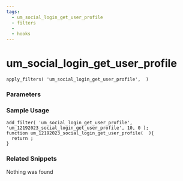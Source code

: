 ```yaml
---
tags: 
  - um_social_login_get_user_profile
  - filters
  - 
  - hooks
---
```

# um\_social\_login\_get\_user\_profile

``` php:no-line-numbers
apply_filters( 'um_social_login_get_user_profile',  )
```
<div class='hook-sep'></div>

### Parameters

<div class='hook-sep'></div>



### Sample Usage

``` php:no-line-numbers
add_filter( 'um_social_login_get_user_profile', 'um_12192023_social_login_get_user_profile', 10, 0 );
function um_12192023_social_login_get_user_profile(  ){
  return ;
}
```
<div class='hook-sep'></div>



### Related Snippets

Nothing was found

